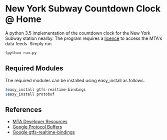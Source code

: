 # New York Subway Countdown Clock @ Home

A python 3.5 implementation of the countdown clock for the New York Subway station nearby.
The program requires a [licence](http://web.mta.info/developers/license.html) to access the MTA's data feeds.
Simply run
```r
$python run.py
```

## Required Modules ##

The required modules can be installed using easy_install as follows.
```r
$easy_install gtfs-realtime-bindings
$easy_install protobuf
```

## References ##

* [MTA Developer Resources](http://web.mta.info/developers/)
* [Google Protocol Buffers](https://developers.google.com/protocol-buffers/)
* [Google gtfs-realtime-bindings](https://github.com/google/gtfs-realtime-bindings)
